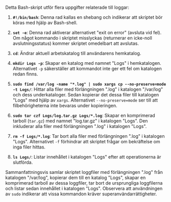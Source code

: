 Detta Bash-skript utför flera uppgifter relaterade till loggar:

1. **`#!/bin/bash`**: Denna rad kallas en shebang och indikerar att skriptet bör köras med hjälp av Bash-shell.

2. **`set -e`**: Denna rad aktiverar alternativet "exit on error" (avsluta vid fel). Om något kommando i skriptet misslyckas (returnerar en icke-noll avslutningsstatus) kommer skriptet omedelbart att avslutas.

3. **`cd`**: Ändrar aktuell arbetskatalog till användarens hemkatalog.

4. **`mkdir Logs -p`**: Skapar en katalog med namnet "Logs" i hemkatalogen. Alternativet `-p` säkerställer att kommandot inte ger ett fel om katalogen redan finns.

5. **`sudo find /var/log -name "*.log" | sudo xargs cp --no-preserve=mode -t Logs/`**: Hittar alla filer med förlängningen ".log" i katalogen "/var/log" och dess underkataloger. Sedan kopierar det dessa filer till katalogen "Logs" med hjälp av `xargs`. Alternativet `--no-preserve=mode` ser till att filbehörigheterna inte bevaras under kopieringen.

6. **`sudo tar czf Logs/log.tar.gz Logs/*.log`**: Skapar en komprimerad tarboll (`tar.gz`) med namnet "log.tar.gz" i katalogen "Logs". Den inkluderar alla filer med förlängningen ".log" i katalogen "Logs".

7. **`rm -f Logs/*.log`**: Tar bort alla filer med förlängningen ".log" i katalogen "Logs". Alternativet `-f` förhindrar att skriptet frågar om bekräftelse om inga filer hittas.

8. **`ls Logs/`**: Listar innehållet i katalogen "Logs" efter att operationerna är slutförda.

Sammanfattningsvis samlar skriptet loggfiler med förlängningen ".log" från katalogen "/var/log", kopierar dem till en katalog "Logs", skapar en komprimerad tarboll av dessa loggfiler, tar bort de ursprungliga loggfilerna och listar sedan innehållet i katalogen "Logs". Observera att användningen av `sudo` indikerar att vissa kommandon kräver superanvändarrättigheter.